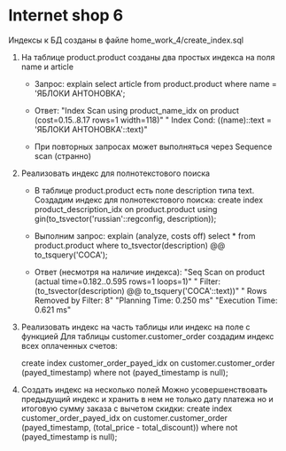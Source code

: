 # Internet shop 6

Индексы к БД созданы в файле home_work_4/create_index.sql

1) На таблице product.product созданы два простых индекса на поля name и article
    - Запрос: explain select article from product.product where name = 'ЯБЛОКИ АНТОНОВКА';
    - Ответ:    "Index Scan using product_name_idx on product  (cost=0.15..8.17 rows=1 width=118)"
                "  Index Cond: ((name)::text = 'ЯБЛОКИ АНТОНОВКА'::text)"
      
   - При повторных запросах может выполняться через Sequence scan (странно)
      
2) Реализовать индекс для полнотекстового поиска
    - В таблице product.product есть поле description типа text. Создадим индекс для полнотекстового поиска:
      create index product_description_idx on product.product using gin(to_tsvector('russian'::regconfig, description));
      
    - Выполним запрос:
      explain (analyze, costs off)
      select * from product.product where to_tsvector(description) @@ to_tsquery('COCA');
      
   - Ответ (несмотря на наличие индекса):
     "Seq Scan on product (actual time=0.182..0.595 rows=1 loops=1)"
     "  Filter: (to_tsvector(description) @@ to_tsquery('COCA'::text))"
     "  Rows Removed by Filter: 8"
     "Planning Time: 0.250 ms"
     "Execution Time: 0.621 ms"
     
3) Реализовать индекс на часть таблицы или индекс на поле с функцией
   Для таблицы customer.customer_order создадим индекс всех оплаченных счетов:

   create index customer_order_payed_idx on customer.customer_order (payed_timestamp) 
   where not (payed_timestamp is null);
   
4) Создать индекс на несколько полей
   Можно усовершенствовать предыдущий индекс и хранить в нем не только дату платежа но и итоговую сумму заказа 
   с вычетом скидки:
   create index customer_order_payed_idx on customer.customer_order (payed_timestamp, (total_price - total_discount)) 
   where not (payed_timestamp is null);